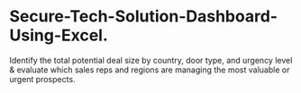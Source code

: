 # Secure-Tech-Solution-Dashboard-Using-Excel.
Identify the total potential deal size by country, door type, and urgency level &amp; evaluate which sales reps and regions are managing the most valuable or urgent prospects.
